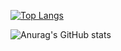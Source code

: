 [![Top Langs](https://github-readme-stats.vercel.app/api/top-langs/?username=Rumanns&layout=compact)](https://github.com/anuraghazra/github-readme-stats)

![Anurag's GitHub stats](https://github-readme-stats.vercel.app/api?username=Rumanns&show_icons=true&theme=radical)

